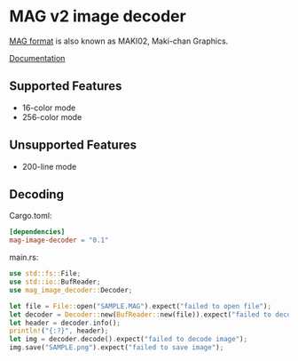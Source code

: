 # MAG v2 image decoder

[MAG format](https://ja.wikipedia.org/?curid=115972) is also known as MAKI02, Maki-chan Graphics.

[Documentation](https://docs.rs/mag-image-decoder)

## Supported Features
* 16-color mode
* 256-color mode

## Unsupported Features
* 200-line mode

## Decoding

Cargo.toml:
```toml
[dependencies]
mag-image-decoder = "0.1"
```

main.rs:
```rust
use std::fs::File;
use std::io::BufReader;
use mag_image_decoder::Decoder;

let file = File::open("SAMPLE.MAG").expect("failed to open file");
let decoder = Decoder::new(BufReader::new(file)).expect("failed to decode header");
let header = decoder.info();
println!("{:?}", header);
let img = decoder.decode().expect("failed to decode image");
img.save("SAMPLE.png").expect("failed to save image");
```
